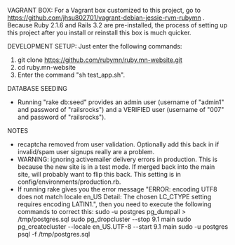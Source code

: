 VAGRANT BOX:
For a Vagrant box customized to this project, go to https://github.com/jhsu802701/vagrant-debian-jessie-rvm-rubymn .  Because Ruby 2.1.6 and Rails 3.2 are pre-installed, the process of setting up this project after you install or reinstall this box is much quicker.

DEVELOPMENT SETUP:
Just enter the following commands:
1.  git clone https://github.com/rubymn/ruby.mn-website.git
2.  cd ruby.mn-website
3.  Enter the command "sh test_app.sh".

DATABASE SEEDING
- Running "rake db:seed" provides an admin user (username of "admin1" and 
password of "railsrocks") and a VERIFIED user (username of "007" and password 
of "railsrocks").

NOTES
- recaptcha removed from user validation. Optionally add this back in if invalid/spam user signups really are a problem.
- WARNING: ignoring activemailer delivery errors in production. This is because the new site is in a test mode. If merged back into the main site, will probably want to flip this back. This setting is in config/environments/production.rb.
- If running rake gives you the error message "ERROR: encoding UTF8 does not match locale en_US Detail: The chosen LC_CTYPE setting requires encoding LATIN1.", 
then you need to execute the following commands to correct this:
sudo -u postgres pg_dumpall > /tmp/postgres.sql
sudo pg_dropcluster --stop 9.1 main
sudo pg_createcluster --locale en_US.UTF-8 --start 9.1 main
sudo -u postgres psql -f /tmp/postgres.sql
